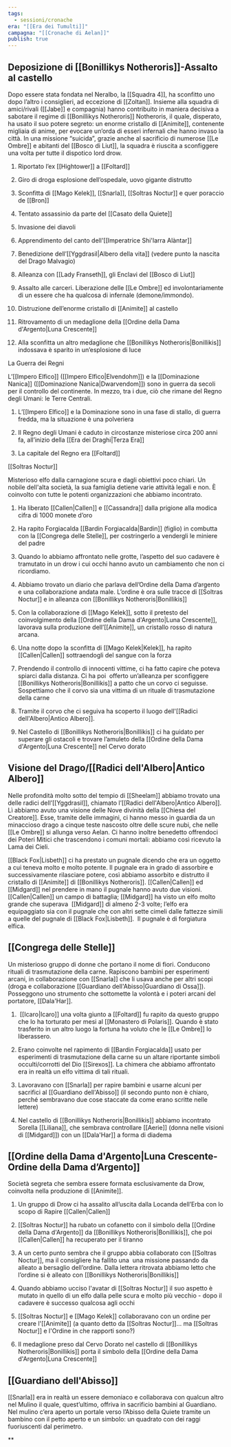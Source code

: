 ```yaml
---
tags:
  - sessioni/cronache
era: "[[Era dei Tumulti]]"
campagna: "[[Cronache di Aelan]]"
publish: true
---
```


## Deposizione di [[Bonillikys Notheroris]]-Assalto al castello

Dopo essere stata fondata nel Neralbo, la [[Squadra 4]], ha sconfitto uno dopo l’altro i consiglieri, ad eccezione di [[Zoltan]]. Insieme alla squadra di amici/rivali ([[Jabe]] e compagnia) hanno contribuito in maniera decisiva a sabotare il regime di [[Bonillikys Notheroris]] Notheroris, il quale, disperato, ha usato il suo potere segreto: un enorme cristallo di [[Animite]], contenente migliaia di anime, per evocare un’orda di esseri infernali che hanno invaso la città. In una missione “suicida”, grazie anche al sacrificio di numerose [[Le Ombre]] e abitanti del [[Bosco di Liut]], la squadra è riuscita a sconfiggere una volta per tutte il dispotico lord drow.  
  

1. Riportato l’ex [[Hightower]] a [[Foltard]]
    
2. Giro di droga esplosione dell’ospedale, uovo gigante distrutto
    
3. Sconfitta di [[Mago Kelek]], [[Snarla]], [[Soltras Noctur]] e quer poraccio de [[Bron]]
    
4. Tentato assassinio da parte del [[Casato della Quiete]]
    
5. Invasione dei diavoli
    
6. Apprendimento del canto dell'[[Imperatrice Shi'larra Alàntar]]
    
7. Benedizione dell’[[Yggdrasil|Albero della vita]] (vedere punto la nascita del Drago Malvagio) 
    
8. Alleanza con [[Lady Franseth]], gli Enclavi del [[Bosco di Liut]]
    
9. Assalto alle carceri. Liberazione delle [[Le Ombre]] ed involontariamente di un essere che ha qualcosa di infernale (demone/immondo). 
    
10. Distruzione dell’enorme cristallo di [[Animite]] al castello
    
11. Ritrovamento di un medaglione della [[Ordine della Dama d'Argento|Luna Crescente]]
    
12. Alla sconfitta un altro medaglione che [[Bonillikys Notheroris|Bonillikis]] indossava è sparito in un’esplosione di luce
    

  

La Guerra dei Regni 

L’[[Impero Elfico]] ([[Impero Elfico|Elvendohm]]) e la [[Dominazione Nanica]] ([[Dominazione Nanica|Dwarvendom]]) sono in guerra da secoli per il controllo del continente. In mezzo, tra i due, ciò che rimane del Regno degli Umani: le Terre Centrali.

1. L’[[Impero Elfico]] e la Dominazione sono in una fase di stallo, di guerra fredda, ma la situazione è una polveriera
    
2. Il Regno degli Umani è caduto in circostanze misteriose circa 200 anni fa, all’inizio della [[Era dei Draghi|Terza Era]]
    
3. La capitale del Regno era [[Foltard]]
    

  

  
[[Soltras Noctur]]

Misterioso elfo dalla carnagione scura e dagli obiettivi poco chiari. Un nobile dell'alta società, la sua famiglia detiene varie attività legali e non. È coinvolto con tutte le potenti organizzazioni che abbiamo incontrato.

1. Ha liberato [[Callen|Callen]] e [[Cassandra]] dalla prigione alla modica cifra di 1000 monete d’oro
    
2. Ha rapito Forgiacalda [[Bardin Forgiacalda|Bardin]] (figlio) in combutta con la [[Congrega delle Stelle]], per costringerlo a vendergli le miniere del padre
    
3. Quando lo abbiamo affrontato nelle grotte, l’aspetto del suo cadavere è tramutato in un drow i cui occhi hanno avuto un cambiamento che non ci ricordiamo.
    
4. Abbiamo trovato un diario che parlava dell’Ordine della Dama d’argento e una collaborazione andata male. L’ordine è ora sulle tracce di [[Soltras Noctur]] e in alleanza con [[Bonillikys Notheroris|Bonillikis]]
    
5. Con la collaborazione di [[Mago Kelek]], sotto il pretesto del coinvolgimento della [[Ordine della Dama d'Argento|Luna Crescente]], lavorava sulla produzione dell’[[Animite]], un cristallo rosso di natura arcana.
    
6. Una notte dopo la sconfitta di [[Mago Kelek|Kelek]], ha rapito [[Callen|Callen]] sottraendogli del sangue con la forza
    
7. Prendendo il controllo di innocenti vittime, ci ha fatto capire che poteva spiarci dalla distanza. Ci ha poi  offerto un’alleanza per sconfiggere [[Bonillikys Notheroris|Bonillikis]] a patto che un corvo ci seguisse. Sospettiamo che il corvo sia una vittima di un rituale di trasmutazione della carne
    
8. Tramite il corvo che ci seguiva ha scoperto il luogo dell'[[Radici dell'Albero|Antico Albero]].
    
9. Nel Castello di [[Bonillikys Notheroris|Bonillikis]] ci ha guidato per superare gli ostacoli e trovare l’amuleto della [[Ordine della Dama d'Argento|Luna Crescente]] nel Cervo dorato
    

  

## Visione del Drago/[[Radici dell'Albero|Antico Albero]]

Nelle profondità molto sotto del tempio di [[Sheelam]] abbiamo trovato una delle radici dell’[[Yggdrasil]], chiamato l’[[Radici dell'Albero|Antico Albero]]. Lì abbiamo avuto una visione delle Nove divinità della [[Chiesa del Creatore]]. Esse, tramite delle immagini, ci hanno messo in guardia da un minaccioso drago a cinque teste nascosto oltre delle scure nubi, che nelle [[Le Ombre]] si allunga verso Aelan. Ci hanno inoltre benedetto offrendoci dei Poteri Mitici che trascendono i comuni mortali: abbiamo così ricevuto la Lama dei Cieli.

[[Black Fox|Lisbeth]] ci ha prestato un pugnale dicendo che era un oggetto a cui teneva molto e molto potente. Il pugnale era in grado di assorbire e successivamente rilasciare potere, così abbiamo assorbito e distrutto il cristallo di [[Animite]] di [[Bonillikys Notheroris]]. [[Callen|Callen]] ed [[Midgard]] nel prendere in mano il pugnale hanno avuto due visioni. [[Callen|Callen]] un campo di battaglia; [[Midgard]] ha visto un elfo molto grande che superava  [[Midgard]] di almeno 2-3 volte; l’elfo era equipaggiato sia con il pugnale che con altri sette cimeli dalle fattezze simili a quelle del pugnale di [[Black Fox|Lisbeth]].  Il pugnale è di forgiatura elfica. 

  

## [[Congrega delle Stelle]]

Un misterioso gruppo di donne che portano il nome di fiori. Conducono rituali di trasmutazione della carne. Rapiscono bambini per esperimenti arcani, in collaborazione con [[Snarla]] che li usava anche per altri scopi (droga e collaborazione [[Guardiano dell'Abisso|Guardiano di Ossa]]). Posseggono uno strumento che sottomette la volontà e i poteri arcani del portatore, [[Dala'Har]].

1.  [[Icaro|Icaro]] una volta giunto a [[Foltard]] fu rapito da questo gruppo che lo ha torturato per mesi al [[Monastero di Polaris]]. Quando è stato trasferito in un altro luogo la fortuna ha voluto che le [[Le Ombre]] lo liberassero.
    
2. ​​Erano coinvolte nel rapimento di [[Bardin Forgiacalda]] usato per esperimenti di trasmutazione della carne su un altare riportante simboli occulti/corrotti del Dio [[Sirexos]]. La chimera che abbiamo affrontato era in realtà un elfo vittima di tali rituali. 
    
3. Lavoravano con [[Snarla]] per rapire bambini e usarne alcuni per sacrifici al [[Guardiano dell'Abisso]] (il secondo punto non è chiaro, perché sembravano due cose staccate da come erano scritte nelle lettere)
    
4. Nel castello di [[Bonillikys Notheroris|Bonillikis]] abbiamo incontrato Sorella [[Liliana]], che sembrava controllare [[Aerie]] (donna nelle visioni di [[Midgard]]) con un [[Dala'Har]] a forma di diadema
    

  

## [[Ordine della Dama d'Argento|Luna Crescente-Ordine della Dama d’Argento]]

Società segreta che sembra essere formata esclusivamente da Drow, coinvolta nella produzione di [[Animite]].

1. Un gruppo di Drow ci ha assalito all’uscita dalla Locanda dell’Erba con lo scopo di Rapire [[Callen|Callen]]
    
2. [[Soltras Noctur]] ha rubato un cofanetto con il simbolo della [[Ordine della Dama d'Argento]] da [[Bonillikys Notheroris|Bonillikis]], che poi [[Callen|Callen]] ha recuperato per il tiranno
    
3. A un certo punto sembra che il gruppo abbia collaborato con [[Soltras Noctur]], ma il consigliere ha fallito una  una missione passando da alleato a bersaglio dell’ordine. Dalla lettera ritrovata abbiamo letto che l’ordine si è alleato con [[Bonillikys Notheroris|Bonillikis]]
    
4. Quando abbiamo ucciso l'avatar di [[Soltras Noctur]] il suo aspetto è mutato in quello di un elfo dalla pelle scura e molto più vecchio - dopo il cadavere è successo qualcosa agli occhi
    
5. [[Soltras Noctur]] e [[Mago Kelek]] collaboravano con un ordine per creare l'[[Animite]] (a quanto detto da [[Soltras Noctur]]... ma [[Soltras Noctur]] e l'Ordine in che rapporti sono?)
    
6. Il medaglione preso dal Cervo Dorato nel castello di [[Bonillikys Notheroris|Bonillikis]] porta il simbolo della [[Ordine della Dama d'Argento|Luna Crescente]]
    

  

## [[Guardiano dell'Abisso]]

[[Snarla]] era in realtà un essere demoniaco e collaborava con qualcun altro nel Mulino il quale, quest’ultimo, offriva in sacrificio bambini al Guardiano. Nel mulino c’era aperto un portale verso l’Abisso della Quiete tramite un bambino con il petto aperto e un simbolo: un quadrato con dei raggi fuoriuscenti dal perimetro.

  
  
**